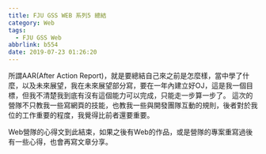 ```yaml
---
title: FJU GSS WEB 系列5 總結
category: Web
tags:
  - FJU GSS Web
abbrlink: b554
date: 2019-07-23 01:26:20
---
```

所謂AAR(After Action Report)，就是要總結自己來之前是怎麼樣，當中學了什麼，以及未來展望，我在未來展望部分寫，要在一年內建立好OJ，這是我一個目標，但我不清楚我到底有沒有這個能力可以完成，只能走一步算一步了。
這次的營隊不只教我一些寫網頁的技能，也教我一些與開發團隊互動的規則，後者對於我位的工作重要的程度，我覺得比前者還要重要。
<!-- more -->
Web營隊的心得文到此結束，如果之後有Web的作品，或是營隊的專案重寫過後有一些心得，也會再寫文章分享。